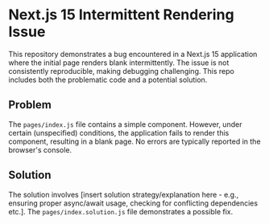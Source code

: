 # Next.js 15 Intermittent Rendering Issue

This repository demonstrates a bug encountered in a Next.js 15 application where the initial page renders blank intermittently. The issue is not consistently reproducible, making debugging challenging.  This repo includes both the problematic code and a potential solution.

## Problem

The `pages/index.js` file contains a simple component. However, under certain (unspecified) conditions, the application fails to render this component, resulting in a blank page.  No errors are typically reported in the browser's console.

## Solution

The solution involves [insert solution strategy/explanation here - e.g., ensuring proper async/await usage, checking for conflicting dependencies etc.]. The `pages/index.solution.js` file demonstrates a possible fix.